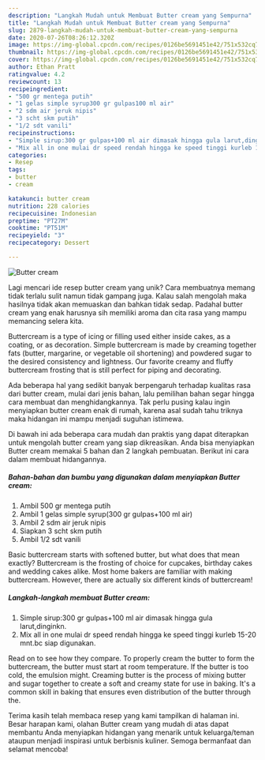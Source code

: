 ```yaml
---
description: "Langkah Mudah untuk Membuat Butter cream yang Sempurna"
title: "Langkah Mudah untuk Membuat Butter cream yang Sempurna"
slug: 2879-langkah-mudah-untuk-membuat-butter-cream-yang-sempurna
date: 2020-07-26T08:26:12.320Z
image: https://img-global.cpcdn.com/recipes/0126be5691451e42/751x532cq70/butter-cream-foto-resep-utama.jpg
thumbnail: https://img-global.cpcdn.com/recipes/0126be5691451e42/751x532cq70/butter-cream-foto-resep-utama.jpg
cover: https://img-global.cpcdn.com/recipes/0126be5691451e42/751x532cq70/butter-cream-foto-resep-utama.jpg
author: Ethan Pratt
ratingvalue: 4.2
reviewcount: 13
recipeingredient:
- "500 gr mentega putih"
- "1 gelas simple syrup300 gr gulpas100 ml air"
- "2 sdm air jeruk nipis"
- "3 scht skm putih"
- "1/2 sdt vanili"
recipeinstructions:
- "Simple sirup:300 gr gulpas+100 ml air dimasak hingga gula larut,dinginkn."
- "Mix all in one mulai dr speed rendah hingga ke speed tinggi kurleb 15-20 mnt.bc siap digunakan."
categories:
- Resep
tags:
- butter
- cream

katakunci: butter cream 
nutrition: 228 calories
recipecuisine: Indonesian
preptime: "PT27M"
cooktime: "PT51M"
recipeyield: "3"
recipecategory: Dessert

---
```



![Butter cream](https://img-global.cpcdn.com/recipes/0126be5691451e42/751x532cq70/butter-cream-foto-resep-utama.jpg)

Lagi mencari ide resep butter cream yang unik? Cara membuatnya memang tidak terlalu sulit namun tidak gampang juga. Kalau salah mengolah maka hasilnya tidak akan memuaskan dan bahkan tidak sedap. Padahal butter cream yang enak harusnya sih memiliki aroma dan cita rasa yang mampu memancing selera kita.

Buttercream is a type of icing or filling used either inside cakes, as a coating, or as decoration. Simple buttercream is made by creaming together fats (butter, margarine, or vegetable oil shortening) and powdered sugar to the desired consistency and lightness. Our favorite creamy and fluffy buttercream frosting that is still perfect for piping and decorating.

Ada beberapa hal yang sedikit banyak berpengaruh terhadap kualitas rasa dari butter cream, mulai dari jenis bahan, lalu pemilihan bahan segar hingga cara membuat dan menghidangkannya. Tak perlu pusing kalau ingin menyiapkan butter cream enak di rumah, karena asal sudah tahu triknya maka hidangan ini mampu menjadi suguhan istimewa.


Di bawah ini ada beberapa cara mudah dan praktis yang dapat diterapkan untuk mengolah butter cream yang siap dikreasikan. Anda bisa menyiapkan Butter cream memakai 5 bahan dan 2 langkah pembuatan. Berikut ini cara dalam membuat hidangannya.

<!--inarticleads1-->

##### Bahan-bahan dan bumbu yang digunakan dalam menyiapkan Butter cream:

1. Ambil 500 gr mentega putih
1. Ambil 1 gelas simple syrup(300 gr gulpas+100 ml air)
1. Ambil 2 sdm air jeruk nipis
1. Siapkan 3 scht skm putih
1. Ambil 1/2 sdt vanili


Basic buttercream starts with softened butter, but what does that mean exactly? Buttercream is the frosting of choice for cupcakes, birthday cakes and wedding cakes alike. Most home bakers are familiar with making buttercream. However, there are actually six different kinds of buttercream! 

<!--inarticleads2-->

##### Langkah-langkah membuat Butter cream:

1. Simple sirup:300 gr gulpas+100 ml air dimasak hingga gula larut,dinginkn.
1. Mix all in one mulai dr speed rendah hingga ke speed tinggi kurleb 15-20 mnt.bc siap digunakan.


Read on to see how they compare. To properly cream the butter to form the buttercream, the butter must start at room temperature. If the butter is too cold, the emulsion might. Creaming butter is the process of mixing butter and sugar together to create a soft and creamy state for use in baking. It&#39;s a common skill in baking that ensures even distribution of the butter through the. 

Terima kasih telah membaca resep yang kami tampilkan di halaman ini. Besar harapan kami, olahan Butter cream yang mudah di atas dapat membantu Anda menyiapkan hidangan yang menarik untuk keluarga/teman ataupun menjadi inspirasi untuk berbisnis kuliner. Semoga bermanfaat dan selamat mencoba!
